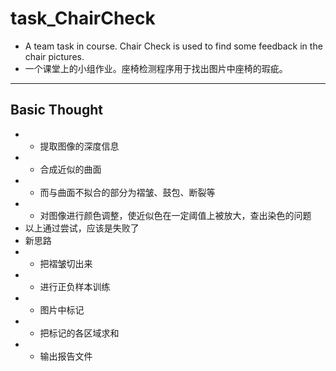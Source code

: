 # task_ChairCheck
* A team task in course. Chair Check is used to find some feedback in the chair pictures.
* 一个课堂上的小组作业。座椅检测程序用于找出图片中座椅的瑕疵。
---
## Basic Thought
* * 提取图像的深度信息
* * 合成近似的曲面
* * 而与曲面不拟合的部分为褶皱、鼓包、断裂等
* * 对图像进行颜色调整，使近似色在一定阈值上被放大，查出染色的问题
* 以上通过尝试，应该是失败了
* 新思路
* * 把褶皱切出来
* * 进行正负样本训练
* * 图片中标记
* * 把标记的各区域求和
* * 输出报告文件